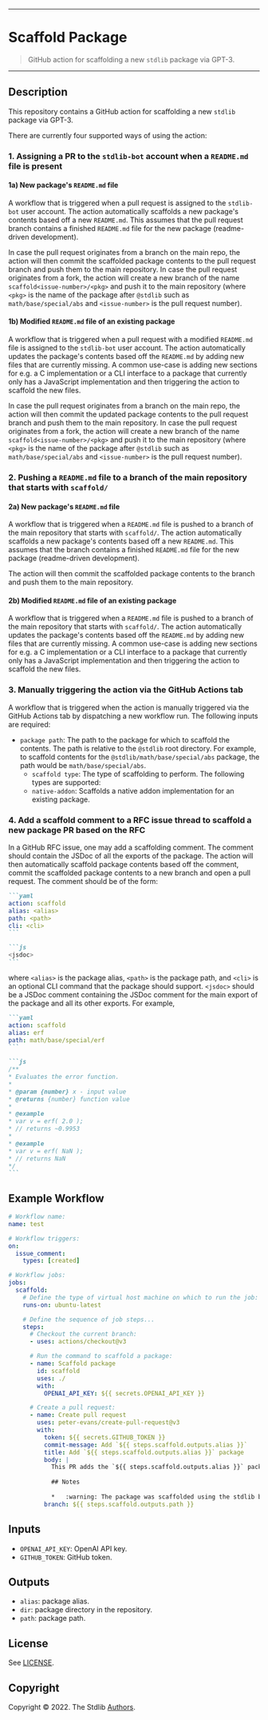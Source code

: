 <!--

@license Apache-2.0

Copyright (c) 2022 The Stdlib Authors.

Licensed under the Apache License, Version 2.0 (the "License");
you may not use this file except in compliance with the License.
You may obtain a copy of the License at

   http://www.apache.org/licenses/LICENSE-2.0

Unless required by applicable law or agreed to in writing, software
distributed under the License is distributed on an "AS IS" BASIS,
WITHOUT WARRANTIES OR CONDITIONS OF ANY KIND, either express or implied.
See the License for the specific language governing permissions and
limitations under the License.

-->

---

# Scaffold Package

> GitHub action for scaffolding a new `stdlib` package via GPT-3.

---

## Description

This repository contains a GitHub action for scaffolding a new `stdlib` package via GPT-3. 

There are currently four supported ways of using the action:

### 1. Assigning a PR to the `stdlib-bot` account when a `README.md` file is present

#### 1a) New package's `README.md` file

A workflow that is triggered when a pull request is assigned to the `stdlib-bot` user account. The action automatically scaffolds a new package's contents based off a new `README.md`. This assumes that the pull request branch contains a finished `README.md` file for the new package (readme-driven development). 

In case the pull request originates from a branch on the main repo, the action will then commit the scaffolded package contents to the pull request branch and push them to the main repository. In case the pull request originates from a fork, the action will create a new branch of the name `scaffold<issue-number>/<pkg>` and push it to the main repository (where `<pkg>` is the name of the package after `@stdlib` such as `math/base/special/abs` and `<issue-number>` is the pull request number). 

#### 1b) Modified `README.md` file of an existing package

A workflow that is triggered when a pull request with a modified `README.md` file is assigned to the `stdlib-bot` user account. The action automatically updates the package's contents based off the `README.md` by adding new files that are currently missing. A common use-case is adding new sections for e.g. a C implementation or a CLI interface to a package that currently only has a JavaScript implementation and then triggering the action to scaffold the new files. 

In case the pull request originates from a branch on the main repo, the action will then commit the updated package contents to the pull request branch and push them to the main repository. In case the pull request originates from a fork, the action will create a new branch of the name `scaffold<issue-number>/<pkg>` and push it to the main repository (where `<pkg>` is the name of the package after `@stdlib` such as `math/base/special/abs` and `<issue-number>` is the pull request number).

### 2. Pushing a `README.md` file to a branch of the main repository that starts with `scaffold/` 

#### 2a) New package's `README.md` file

A workflow that is triggered when a `README.md` file is pushed to a branch of the main repository that starts with `scaffold/`. The action automatically scaffolds a new package's contents based off a new `README.md`. This assumes that the branch contains a finished `README.md` file for the new package (readme-driven development).

The action will then commit the scaffolded package contents to the branch and push them to the main repository.

#### 2b) Modified `README.md` file of an existing package

A workflow that is triggered when a `README.md` file is pushed to a branch of the main repository that starts with `scaffold/`. The action automatically updates the package's contents based off the `README.md` by adding new files that are currently missing. A common use-case is adding new sections for e.g. a C implementation or a CLI interface to a package that currently only has a JavaScript implementation and then triggering the action to scaffold the new files.

### 3. Manually triggering the action via the GitHub Actions tab 

A workflow that is triggered when the action is manually triggered via the GitHub Actions tab by dispatching a new workflow run. The following inputs are required:

-   `package path`: The path to the package for which to scaffold the contents. The path is relative to the `@stdlib` root directory. For example, to scaffold contents for the `@stdlib/math/base/special/abs` package, the path would be `math/base/special/abs`.
    -   `scaffold type`: The type of scaffolding to perform. The following types are supported:
    -   `native-addon`: Scaffolds a native addon implementation for an existing package.

### 4. Add a scaffold comment to a RFC issue thread to scaffold a new package PR based on the RFC

In a GitHub RFC issue, one may add a scaffolding comment. The comment should contain the JSDoc of all the exports of the package. The action will then automatically scaffold  package contents based off the comment, commit the scaffolded package contents to a new branch and open a pull request. The comment should be of the form:

````md
```yaml
action: scaffold
alias: <alias>
path: <path>
cli: <cli>
```

```js
<jsdoc>
```
````

where `<alias>` is the package alias, `<path>` is the package path, and `<cli>` is an optional CLI command that the package should support. `<jsdoc>` should be a JSDoc comment containing the JSDoc comment for the main export of the package and all its other exports. For example,

````md
```yaml
action: scaffold
alias: erf
path: math/base/special/erf
```

```js
/**
* Evaluates the error function.
* 
* @param {number} x - input value
* @returns {number} function value
* 
* @example
* var v = erf( 2.0 );
* // returns ~0.9953
*
* @example
* var v = erf( NaN );
* // returns NaN
*/
```
````

## Example Workflow

```yml
# Workflow name:
name: test

# Workflow triggers:
on:
  issue_comment:
    types: [created]

# Workflow jobs:
jobs:
  scaffold:
    # Define the type of virtual host machine on which to run the job:
    runs-on: ubuntu-latest

    # Define the sequence of job steps...
    steps:
      # Checkout the current branch:
      - uses: actions/checkout@v3

      # Run the command to scaffold a package:
      - name: Scaffold package
        id: scaffold
        uses: ./
        with:
          OPENAI_API_KEY: ${{ secrets.OPENAI_API_KEY }}

      # Create a pull request:
      - name: Create pull request
        uses: peter-evans/create-pull-request@v3
        with:
          token: ${{ secrets.GITHUB_TOKEN }}
          commit-message: Add `${{ steps.scaffold.outputs.alias }}`
          title: Add `${{ steps.scaffold.outputs.alias }}` package
          body: |
            This PR adds the `${{ steps.scaffold.outputs.alias }}` package.
            
            ## Notes
            
            *   :warning: The package was scaffolded using the stdlib bot, which uses AI to generate package content. The generated content is not guaranteed to be correct, and will require manual review and editing. :warning:
          branch: ${{ steps.scaffold.outputs.path }}
```

## Inputs

-   `OPENAI_API_KEY`: OpenAI API key.
-   `GITHUB_TOKEN`: GitHub token.

## Outputs

-   `alias`: package alias.
-   `dir`: package directory in the repository.
-   `path`: package path.

## License

See [LICENSE][stdlib-license].


## Copyright

Copyright &copy; 2022. The Stdlib [Authors][stdlib-authors].

<!-- Section for all links. Make sure to keep an empty line after the `section` element and another before the `/section` close. -->

<section class="links">

[stdlib]: https://github.com/stdlib-js/stdlib

[stdlib-authors]: https://github.com/stdlib-js/stdlib/graphs/contributors

[stdlib-license]: https://raw.githubusercontent.com/stdlib-js/assign-issue-on-label-action/master/LICENSE

</section>

<!-- /.links -->